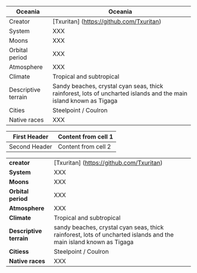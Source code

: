 Oceania        | Oceania
---------------|---------------
Creator | [Txuritan] (https://github.com/Txuritan)
System  | XXX     
Moons | XXX
Orbital period | XXX
Atmosphere | XXX
Climate | Tropical and subtropical
Descriptive terrain | Sandy beaches, crystal cyan seas, thick rainforest, lots of uncharted islands and the main island known as Tigaga
Cities | Steelpoint / Coulron
Native races | XXX


First Header | Content from cell 1 
-------------|-----------------------
Second Header | Content from cell 2

||||
|---|---|---|
|**creator**| [Txuritan] (https://github.com/Txuritan) | 
|**System**| XXX                                       |
|**Moons**| XXX                                        |
|**Orbital period**| XXX                               |
|**Atmosphere**| XXX                                   |
|**Climate**| Tropical and subtropical                 |
|**Descriptive terrain**| sandy beaches, crystal cyan seas, thick rainforest, lots of uncharted islands and the main island known as Tigaga                                                 |
|**Citiess**| Steelpoint / Coulron                     |
|**Native races**| XXX                                 |                                

